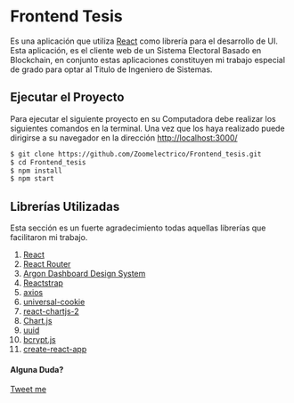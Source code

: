 # Frontend Tesis

Es una aplicación que utiliza [React](https://reactjs.org) como librería para el desarrollo de UI. Esta aplicación, es el cliente web de un Sistema Electoral Basado en Blockchain, en conjunto estas aplicaciones constituyen mi trabajo especial de grado para optar al Titulo de Ingeniero de Sistemas.

## Ejecutar el Proyecto

Para ejecutar el siguiente proyecto en su Computadora debe realizar los siguientes comandos en la terminal. Una vez que los haya realizado puede dirigirse a su navegador en la dirección [http://localhost:3000/](http://localhost:3000/)

```bash
$ git clone https://github.com/Zoomelectrico/Frontend_tesis.git
$ cd Frontend_tesis
$ npm install
$ npm start
```

## Librerías Utilizadas

Esta sección es un fuerte agradecimiento todas aquellas librerías que facilitaron mi trabajo.

1.  [React](https://reactjs.org)
2.  [React Router](https://reacttraining.com/react-router/web/guides/quick-start)
3.  [Argon Dashboard Design System](https://demos.creative-tim.com/argon-dashboard-react/#/admin/index)
4.  [Reactstrap](https://reactstrap.github.io/)
5.  [axios](https://github.com/axios/axios)
6.  [universal-cookie](https://github.com/reactivestack/cookies/tree/master/packages/universal-cookie#readme)
7.  [react-chartjs-2](https://github.com/jerairrest/react-chartjs-2)
8.  [Chart.js](https://www.chartjs.org/)
9.  [uuid](https://www.npmjs.com/package/uuid)
10. [bcrypt.js](https://www.npmjs.com/package/bcryptjs)
11. [create-react-app](https://github.com/facebook/create-react-app)

#### Alguna Duda?

[Tweet me](https://twitter.com/quevedodev)
